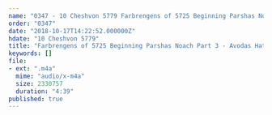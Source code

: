```yaml
---
name: "0347 - 10 Cheshvon 5779 Farbrengens of 5725 Beginning Parshas Noach Part 3 - Avodas Hatefilah"
order: "0347"
date: "2018-10-17T14:22:52.000000Z"
hdate: "10 Cheshvon 5779"
title: "Farbrengens of 5725 Beginning Parshas Noach Part 3 - Avodas Hatefilah"
keywords: []
file:
- ext: ".m4a"
  mime: "audio/x-m4a"
  size: 2330757
  duration: "4:39"
published: true
---
```

